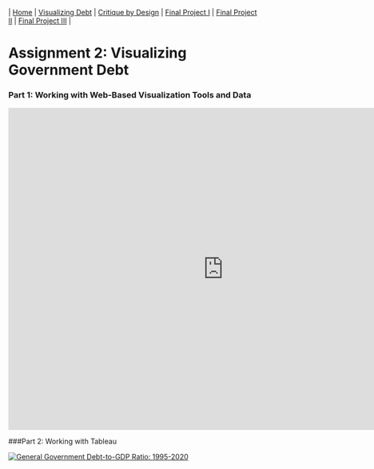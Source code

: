 | [Home](https://kcufford.github.io/portfolio/) | [Visualizing Debt](visualizing-government-debt) | [Critique by Design](critique-by-design) | [Final Project I](final-project-part-one) | [Final Project II](final-project-part-two) | [Final Project III](final-project-part-three) |

# Assignment 2: Visualizing Government Debt

### Part 1: Working with Web-Based Visualization Tools and Data

<iframe src="https://data.oecd.org/chart/7kiD" width="860" height="645" style="border: 0" mozallowfullscreen="true" webkitallowfullscreen="true" allowfullscreen="true"><a href="https://data.oecd.org/chart/7kiD" target="_blank">OECD Chart: General government debt, Total, % of GDP, Annual, 2020</a></iframe>

###Part 2: Working with Tableau

<div class='tableauPlaceholder' id='viz1706398916280' style='position: relative'><noscript><a href='#'><img alt='General Government Debt-to-GDP Ratio: 1995-2020 ' src='https:&#47;&#47;public.tableau.com&#47;static&#47;images&#47;De&#47;DebttoGDP1995-2020&#47;DebttoGDP&#47;1_rss.png' style='border: none' /></a></noscript><object class='tableauViz'  style='display:none;'><param name='host_url' value='https%3A%2F%2Fpublic.tableau.com%2F' /> <param name='embed_code_version' value='3' /> <param name='site_root' value='' /><param name='name' value='DebttoGDP1995-2020&#47;DebttoGDP' /><param name='tabs' value='no' /><param name='toolbar' value='yes' /><param name='static_image' value='https:&#47;&#47;public.tableau.com&#47;static&#47;images&#47;De&#47;DebttoGDP1995-2020&#47;DebttoGDP&#47;1.png' /> <param name='animate_transition' value='yes' /><param name='display_static_image' value='yes' /><param name='display_spinner' value='yes' /><param name='display_overlay' value='yes' /><param name='display_count' value='yes' /><param name='language' value='en-US' /></object></div>                <script type='text/javascript'>
  var divElement = document.getElementById('viz1706398916280');
  var vizElement = divElement.getElementsByTagName('object')[0];
  vizElement.style.width='100%';vizElement.style.height=(divElement.offsetWidth*0.75)+'px';
  var scriptElement = document.createElement('script');
  scriptElement.src = 'https://public.tableau.com/javascripts/api/viz_v1.js';
  vizElement.parentNode.insertBefore(scriptElement, vizElement);
</script>
